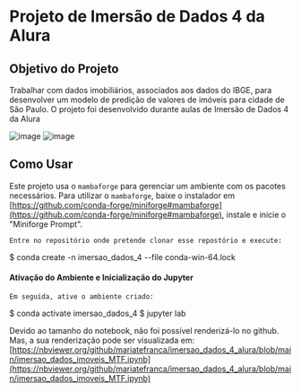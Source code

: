 # Projeto de Imersão de Dados 4 da Alura

## Objetivo do Projeto
Trabalhar com dados imobiliários, associados aos dados do IBGE, para desenvolver um modelo de predição de valores de imóveis para cidade de São Paulo.
O projeto foi desenvolvido durante aulas de Imersão de Dados 4 da Alura

![image](https://user-images.githubusercontent.com/106438902/224458509-9c7bc53f-3e32-4092-a224-e92b36e178c1.png)
![image](https://user-images.githubusercontent.com/106438902/224458519-666a82df-1a54-4ff4-a584-1ed98e72bdd6.png)


## Como Usar
Este projeto usa o `mambaforge` para gerenciar um ambiente com os pacotes necessários.
Para utilizar o `mambaforge`, baixe o instalador em [https://github.com/conda-forge/miniforge#mambaforge](https://github.com/conda-forge/miniforge#mambaforge), instale e inicie o  "Miniforge Prompt".

    Entre no repositório onde pretende clonar esse repostório e execute:
    
$ conda create -n imersao_dados_4 --file conda-win-64.lock


#### Ativação do Ambiente e Inicialização do Jupyter
    Em seguida, ative o ambiente criado:

$ conda activate imersao_dados_4
$ jupyter lab

Devido ao tamanho do notebook, não foi possível renderizá-lo no github. Mas, a sua renderização pode ser visualizada em:
[https://nbviewer.org/github/mariatefranca/imersao_dados_4_alura/blob/main/imersao_dados_imoveis_MTF.ipynb](https://nbviewer.org/github/mariatefranca/imersao_dados_4_alura/blob/main/imersao_dados_imoveis_MTF.ipynb)
